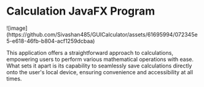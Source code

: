 <h1>Calculation JavaFX Program</h1>
![image](https://github.com/Sivashan485/GUICalculator/assets/61695994/072345e5-e618-46fb-b804-acf1259dcbaa)

<p>This application offers a straightforward approach to calculations, empowering users to perform various mathematical operations with ease. What sets it apart is its capability to seamlessly save calculations directly onto the user's local device, ensuring convenience and accessibility at all times.</p>
